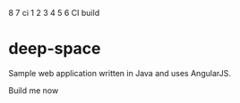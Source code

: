  8 7 ci 1 2 3 4 5 6
CI build

# deep-space
Sample web application written in Java and uses AngularJS.

Build me now
